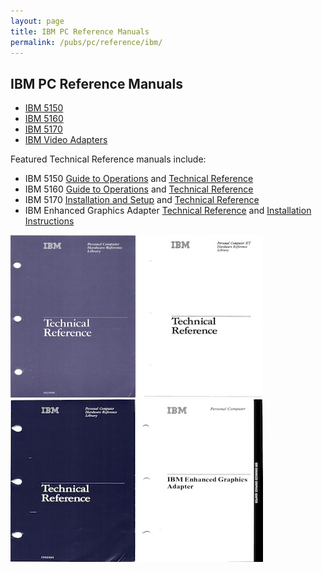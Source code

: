 ```yaml
---
layout: page
title: IBM PC Reference Manuals
permalink: /pubs/pc/reference/ibm/
---
```


IBM PC Reference Manuals
------------------------

* [IBM 5150](5150/)
* [IBM 5160](5160/)
* [IBM 5170](5170/)
* [IBM Video Adapters](video/)

Featured Technical Reference manuals include:

* IBM 5150 [Guide to Operations](5150/operations/) and [Technical Reference](5150/techref/)
* IBM 5160 [Guide to Operations](5160/operations/) and [Technical Reference](5160/techref/)
* IBM 5170 [Installation and Setup](5170/setup/) and [Technical Reference](5170/techref/)
* IBM Enhanced Graphics Adapter [Technical Reference](video/ega/) and [Installation Instructions](https://1drv.ms/b/s!ArcO_mFRe1Z9gqESv2LrxGsMlNweRA)

[<img src="5150/techref/1981-08/cover.jpg" width="200" height="260" alt="IBM 5150 Technical Reference (August 1981)"/>](5150/techref/1981-08/)
[<img src="5160/techref/1983-04/cover.jpg" width="200" height="260" alt="IBM 5160 Technical Reference (April 1983)"/>](5160/techref/1983-04/)
[<img src="5170/techref/1984-03/cover.jpg" width="200" height="260" alt="IBM 5170 Technical Reference (March 1984)"/>](5170/techref/1984-03/)
[<img src="video/ega/cover.jpg" width="200" height="260" alt="IBM Enhanced Graphics Adapter"/>](video/ega/)

